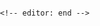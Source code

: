 



<title>Local Editor</title>

<script src="scripts/wodotexteditor/wodotexteditor.js" type="text/javascript" charset="utf-8"></script>
<script src="scripts/wodotexteditor/FileSaver.js" type="text/javascript" charset="utf-8"></script>
<script src="scripts/wodotexteditor/localfileeditor.js" type="text/javascript" charset="utf-8"></script>
<script src="scripts/wodotexteditor/webodf.js" type="text/javascript" charset="utf-8"></script>
    <!-- editor: end -->


  <body style="width:100%; height:100%; margin:0px; padding:0px" onload="createEditor();">
    <div id="editorContainer" style="width:100%; height:100%; margin:0px; padding:0px">
    </div>
  </body>

ffmpeg -framerate 1/10 -i file%d.jpeg -i input.mp3  -c:a copy  -r 30 -s 720x480 -y test.mp4

ffmpeg -i video.mp4 -i audio.mp3 -codec copy -shortest output.mp4

export JEKYLL_VERSION=4.0.0

sudo docker run --rm   --volume="$PWD:/srv/jekyll"   -it jekyll/builder:$JEKYLL_VERSION   jekyll build


git clone https://github.com/xroche/httrack.git --recurse
cd httrack
./configure && make -j8 && make install DESTDIR=/

*wget -q -O - "http://wordpress.org/latest.tar.gz" | tar -xzf - -C /var/www*

soffice --headless --convert-to pdf *.doc
